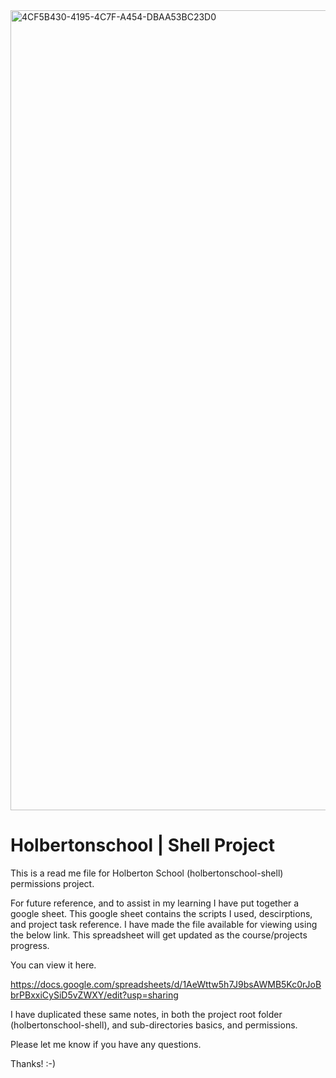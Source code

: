 <img width="1280" alt="4CF5B430-4195-4C7F-A454-DBAA53BC23D0" src="https://github.com/manningstinson/holbertonschool-shell/assets/104523090/10458f1d-21db-46fc-8d89-bcf8d5c909ec">

# Holbertonschool | Shell Project

This is a read me file for Holberton School (holbertonschool-shell) permissions project.

For future reference, and to assist in my learning I have put together a google sheet.  This google sheet contains the scripts I used, descirptions, and project task reference. I have made the file available for viewing using the below link. This spreadsheet will get updated as the course/projects progress.

You can view it here.

https://docs.google.com/spreadsheets/d/1AeWttw5h7J9bsAWMB5Kc0rJoBbrPBxxiCySiD5vZWXY/edit?usp=sharing

I have duplicated these same notes, in both the project root folder (holbertonschool-shell), and sub-directories  basics, and permissions. 

Please let me know if you have any questions.

Thanks!  :-)

